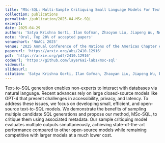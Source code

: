 ```yaml
---
title: "MSc-SQL: Multi-Sample Critiquing Small Language Models For Text-To-SQL Translation"
collection: publications
permalink: /publication/2025-04-MSc-SQL
excerpt: 
date: 2025-04-29
authors: 'Satya Krishna Gorti, Ilan Gofman, Zhaoyan Liu, Jiapeng Wu, Noël Vouitsis, Guangwei Yu, <b>Jesse C. Cresswell</b>, Rasa Hosseinzadeh'
note: 'Oral, Top 20% of accepted papers'
venueshort: 'NAACL 2025'
venue: '2025 Annual Conference of the Nations of the Americas Chapter of the Association for Computational Linguistics'
paperurl: 'https://arxiv.org/abs/2410.12916'
pdf: 'https://arxiv.org/pdf/2410.12916'
codeurl: 'https://github.com/layer6ai-labs/msc-sql'
videourl:
slidesurl:
citation: 'Satya Krishna Gorti, Ilan Gofman, Zhaoyan Liu, Jiapeng Wu, Noël Vouitsis, Guangwei Yu, <b>Jesse C. Cresswell</b>, Rasa Hosseinzadeh. MSc-SQL: Multi-Sample Critiquing Small Language Models For Text-To-SQL Translation. NAACL 2025'
---
```

Text-to-SQL generation enables non-experts to interact with databases via natural language. Recent advances rely on large closed-source models like GPT-4 that present challenges in accessibility, privacy, and latency. To address these issues, we focus on developing small, efficient, and open-source text-to-SQL models. We demonstrate the benefits of sampling multiple candidate SQL generations and propose our method, MSc-SQL, to critique them using associated metadata. Our sample critiquing model evaluates multiple outputs simultaneously, achieving state-of-the-art performance compared to other open-source models while remaining competitive with larger models at a much lower cost.